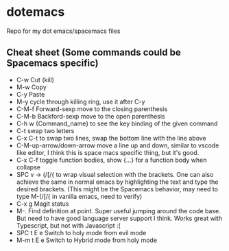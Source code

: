 # dotemacs
Repo for my dot emacs/spacemacs files

## Cheat sheet (Some commands could be Spacemacs specific)

* C-w Cut (kill)
* M-w Copy
* C-y Paste
* M-y cycle through killing ring, use it after C-y
* C-M-f Forward-sexp move to the closing parenthesis
* C-M-b Backford-sexp move to the open parenthesis
* C-h w {Command_name} to see the key binding of the given command
* C-t swap two letters
* C-x C-t to swap two lines, swap the bottom line with the line above
* C-M-up-arrow/down-arrow move a line up and down, similar to vscode like editor, I think this is space macs specific thing, but it's good.
* C-x C-f toggle function bodies, show {...} for a function body when collapse
* SPC v -> (/[/{ to wrap visual selection with the brackets. One can also achieve the same in normal emacs by highlighting the text and type the desired brackets. (This might be the Spacemacs behavior, may need to type M-(/[/{ in vanilla emacs, need to verify)
* C-x g Magit status
* M-. Find definition at point. Super useful jumping around the code base. But need to have good language server support I think. Works great with Typescript, but not with Javascript :(
* SPC t E e Switch to holy mode from evil mode
* M-m t E e Switch to Hybrid mode from holy mode
